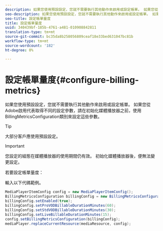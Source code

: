 ```yaml
---
description: 如果您使用預設設定，您就不需要執行其他動作來啟用或設定帳單。 如果您從Adobe啟用代表取得不同的設定參數，請在初始化媒體播放器之前，使用BillingMetricsConfiguration類別來設定這些參數。
seo-description: 如果您使用預設設定，您就不需要執行其他動作來啟用或設定帳單。 如果您從Adobe啟用代表取得不同的設定參數，請在初始化媒體播放器之前，使用BillingMetricsConfiguration類別來設定這些參數。
seo-title: 設定帳單量度
title: 設定帳單量度
uuid: 340439bf-185b-4761-a481-010908842811
translation-type: tm+mt
source-git-commit: bc35da8b258056809ceaf18e33bed631047bc81b
workflow-type: tm+mt
source-wordcount: '182'
ht-degree: 0%

---
```



# 設定帳單量度{#configure-billing-metrics}

如果您使用預設設定，您就不需要執行其他動作來啟用或設定帳單。 如果您從Adobe啟用代表取得不同的設定參數，請在初始化媒體播放器之前，使用BillingMetricsConfiguration類別來設定這些參數。

>[!TIP]
>
>大部分客戶應使用預設設定。

>[!IMPORTANT]
>
>您設定的組態在媒體播放器的使用期間仍有效。 初始化媒體播放器後，便無法變更設定。

若要設定帳單量度：

輸入以下代碼範例。

```java
MediaPlayerItemConfig config = new MediaPlayerItemConfig(); 
BillingMetricsConfiguration billingConfig = new BillingMetricsConfiguration(); 
billingConfig.setEnabled(true); 
billingConfig.setProVODBillableDurationMinutes(60); 
billingConfig.setStdVODBillableDurationMinutes(30); 
billingConfig.setLiveBillableDurationMinutes(15); 
config.setBillingMetricsConfiguration(billingConfig); 
mediaPlayer.replaceCurrentResource(mediaResource, config);
```
